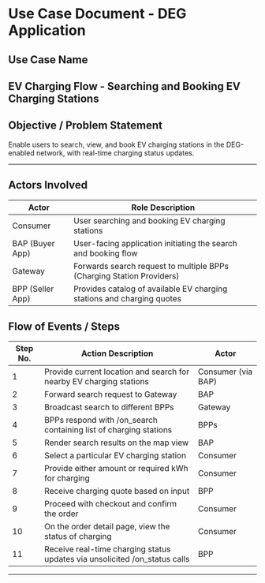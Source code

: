 
# Use Case Document - DEG Application

## Use Case Name
EV Charging Flow - Searching and Booking EV Charging Stations
---

## Objective / Problem Statement
Enable users to search, view, and book EV charging stations in the DEG-enabled network, with real-time charging status updates.

---

## Actors Involved

| Actor | Role Description |
|-------|------------------|
| Consumer | User searching and booking EV charging stations |
| BAP (Buyer App) | User-facing application initiating the search and booking flow |
| Gateway | Forwards search request to multiple BPPs (Charging Station Providers) |
| BPP (Seller App) | Provides catalog of available EV charging stations and charging quotes |


## Flow of Events / Steps

| Step No. | Action Description | Actor |
|---------|---------------------|-------|
| 1 | Provide current location and search for nearby EV charging stations | Consumer (via BAP) |
| 2 | Forward search request to Gateway | BAP |
| 3 | Broadcast search to different BPPs | Gateway |
| 4 | BPPs respond with /on_search containing list of charging stations | BPPs |
| 5 | Render search results on the map view | BAP |
| 6 | Select a particular EV charging station | Consumer |
| 7 | Provide either amount or required kWh for charging | Consumer |
| 8 | Receive charging quote based on input | BPP |
| 9 | Proceed with checkout and confirm the order | Consumer |
| 10 | On the order detail page, view the status of charging | Consumer |
| 11 | Receive real-time charging status updates via unsolicited /on_status calls | BPP |

---
